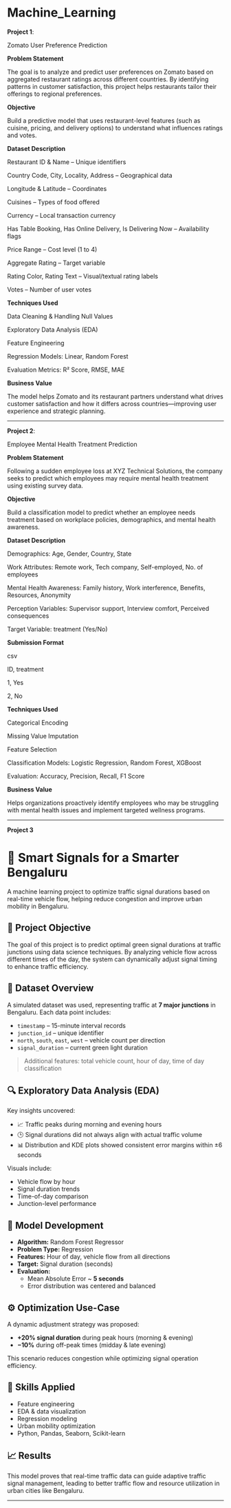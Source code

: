 # Machine_Learning

****Project 1****:

Zomato User Preference Prediction 

 **Problem Statement**
 
The goal is to analyze and predict user preferences on Zomato based on aggregated restaurant ratings across different countries. By identifying patterns in customer satisfaction, this project helps restaurants tailor their offerings to regional preferences.

**Objective**

Build a predictive model that uses restaurant-level features (such as cuisine, pricing, and delivery options) to understand what influences ratings and votes.

**Dataset Description**

Restaurant ID & Name – Unique identifiers

Country Code, City, Locality, Address – Geographical data

Longitude & Latitude – Coordinates

Cuisines – Types of food offered

Currency – Local transaction currency

Has Table Booking, Has Online Delivery, Is Delivering Now – Availability flags

Price Range – Cost level (1 to 4)

Aggregate Rating –  Target variable

Rating Color, Rating Text – Visual/textual rating labels

Votes – Number of user votes

**Techniques Used**

Data Cleaning & Handling Null Values

Exploratory Data Analysis (EDA)

Feature Engineering

Regression Models: Linear, Random Forest

Evaluation Metrics: R² Score, RMSE, MAE

 **Business Value**
 
The model helps Zomato and its restaurant partners understand what drives customer satisfaction and how it differs across countries—improving user experience and strategic planning.

----



 ******Project 2******:
 
 Employee Mental Health Treatment Prediction 
 
**Problem Statement**

Following a sudden employee loss at XYZ Technical Solutions, the company seeks to predict which employees may require mental health treatment using existing survey data.

**Objective**

Build a classification model to predict whether an employee needs treatment based on workplace policies, demographics, and mental health awareness.

**Dataset Description**

Demographics: Age, Gender, Country, State

Work Attributes: Remote work, Tech company, Self-employed, No. of employees

Mental Health Awareness: Family history, Work interference, Benefits, Resources, Anonymity

Perception Variables: Supervisor support, Interview comfort, Perceived consequences

Target Variable: treatment (Yes/No)

 **Submission Format**
 
csv

ID, treatment

1, Yes

2, No


**Techniques Used**

Categorical Encoding

Missing Value Imputation

Feature Selection

Classification Models: Logistic Regression, Random Forest, XGBoost

Evaluation: Accuracy, Precision, Recall, F1 Score

 **Business Value**
 
Helps organizations proactively identify employees who may be struggling with mental health issues and implement targeted wellness programs.

---

******Project 3******

# 🚦 Smart Signals for a Smarter Bengaluru

A machine learning project to optimize traffic signal durations based on real-time vehicle flow, helping reduce congestion and improve urban mobility in Bengaluru.


## 📌 Project Objective

The goal of this project is to predict optimal green signal durations at traffic junctions using data science techniques. By analyzing vehicle flow across different times of the day, the system can dynamically adjust signal timing to enhance traffic efficiency.



## 📂 Dataset Overview

A simulated dataset was used, representing traffic at **7 major junctions** in Bengaluru. Each data point includes:
- `timestamp` – 15-minute interval records
- `junction_id` – unique identifier
- `north`, `south`, `east`, `west` – vehicle count per direction
- `signal_duration` – current green light duration

> Additional features: total vehicle count, hour of day, time of day classification


## 🔍 Exploratory Data Analysis (EDA)

Key insights uncovered:
- 📈 Traffic peaks during morning and evening hours
- 🕒 Signal durations did not always align with actual traffic volume
- 📊 Distribution and KDE plots showed consistent error margins within ±6 seconds

Visuals include:
- Vehicle flow by hour
- Signal duration trends
- Time-of-day comparison
- Junction-level performance


## 🤖 Model Development

- **Algorithm:** Random Forest Regressor
- **Problem Type:** Regression
- **Features:** Hour of day, vehicle flow from all directions
- **Target:** Signal duration (seconds)
- **Evaluation:**  
  - Mean Absolute Error ~ **5 seconds**
  - Error distribution was centered and balanced


## ⚙️ Optimization Use-Case

A dynamic adjustment strategy was proposed:
- **+20% signal duration** during peak hours (morning & evening)
- **−10%** during off-peak times (midday & late evening)

This scenario reduces congestion while optimizing signal operation efficiency.


## 🧠 Skills Applied

- Feature engineering  
- EDA & data visualization  
- Regression modeling  
- Urban mobility optimization  
- Python, Pandas, Seaborn, Scikit-learn


## 📈 Results

This model proves that real-time traffic data can guide adaptive traffic signal management, leading to better traffic flow and resource utilization in urban cities like Bengaluru.

---



